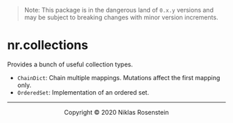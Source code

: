 
> Note: This package is in the dangerous land of `0.x.y` versions and may be subject to breaking
> changes with minor version increments.

# nr.collections

Provides a bunch of useful collection types.

* `ChainDict`: Chain multiple mappings. Mutations affect the first mapping only.
* `OrderedSet`: Implementation of an ordered set.

---

<p align="center">Copyright &copy; 2020 Niklas Rosenstein</p>
